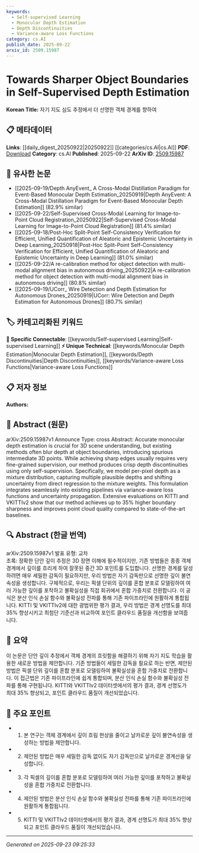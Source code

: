 ```yaml
---
keywords:
  - Self-supervised Learning
  - Monocular Depth Estimation
  - Depth Discontinuities
  - Variance-aware Loss Functions
category: cs.AI
publish_date: 2025-09-22
arxiv_id: 2509.15987
---
```


<!-- KEYWORD_LINKING_METADATA:
{
  "processed_timestamp": "2025-09-23T09:25:33.111034",
  "vocabulary_version": "1.0",
  "selected_keywords": [
    "Self-supervised Learning",
    "Monocular Depth Estimation",
    "Depth Discontinuities",
    "Variance-aware Loss Functions"
  ],
  "rejected_keywords": [],
  "similarity_scores": {
    "Self-supervised Learning": 0.85,
    "Monocular Depth Estimation": 0.78,
    "Depth Discontinuities": 0.72,
    "Variance-aware Loss Functions": 0.75
  },
  "extraction_method": "AI_prompt_based",
  "budget_applied": true,
  "candidates_json": {
    "candidates": [
      {
        "surface": "Self-supervised depth estimation",
        "canonical": "Self-supervised Learning",
        "aliases": [
          "self-supervised depth",
          "self-supervised estimation"
        ],
        "category": "specific_connectable",
        "rationale": "Self-supervised learning is a key approach in the paper, aligning with existing concepts in self-supervised methodologies.",
        "novelty_score": 0.45,
        "connectivity_score": 0.88,
        "specificity_score": 0.72,
        "link_intent_score": 0.85
      },
      {
        "surface": "Monocular depth estimation",
        "canonical": "Monocular Depth Estimation",
        "aliases": [
          "single-view depth estimation"
        ],
        "category": "unique_technical",
        "rationale": "Monocular depth estimation is a specific technical focus of the paper, offering unique insights into 3D scene understanding.",
        "novelty_score": 0.65,
        "connectivity_score": 0.7,
        "specificity_score": 0.8,
        "link_intent_score": 0.78
      },
      {
        "surface": "Depth discontinuities",
        "canonical": "Depth Discontinuities",
        "aliases": [
          "depth edges",
          "depth boundaries"
        ],
        "category": "unique_technical",
        "rationale": "The paper's focus on improving depth discontinuities is a novel contribution to the field of depth estimation.",
        "novelty_score": 0.68,
        "connectivity_score": 0.65,
        "specificity_score": 0.77,
        "link_intent_score": 0.72
      },
      {
        "surface": "Variance-aware loss functions",
        "canonical": "Variance-aware Loss Functions",
        "aliases": [
          "variance-based loss",
          "uncertainty-aware loss"
        ],
        "category": "unique_technical",
        "rationale": "The introduction of variance-aware loss functions is a unique methodological contribution that enhances depth estimation accuracy.",
        "novelty_score": 0.7,
        "connectivity_score": 0.6,
        "specificity_score": 0.82,
        "link_intent_score": 0.75
      }
    ],
    "ban_list_suggestions": [
      "3D scene understanding",
      "spurious intermediate 3D points"
    ]
  },
  "decisions": [
    {
      "candidate_surface": "Self-supervised depth estimation",
      "resolved_canonical": "Self-supervised Learning",
      "decision": "linked",
      "scores": {
        "novelty": 0.45,
        "connectivity": 0.88,
        "specificity": 0.72,
        "link_intent": 0.85
      }
    },
    {
      "candidate_surface": "Monocular depth estimation",
      "resolved_canonical": "Monocular Depth Estimation",
      "decision": "linked",
      "scores": {
        "novelty": 0.65,
        "connectivity": 0.7,
        "specificity": 0.8,
        "link_intent": 0.78
      }
    },
    {
      "candidate_surface": "Depth discontinuities",
      "resolved_canonical": "Depth Discontinuities",
      "decision": "linked",
      "scores": {
        "novelty": 0.68,
        "connectivity": 0.65,
        "specificity": 0.77,
        "link_intent": 0.72
      }
    },
    {
      "candidate_surface": "Variance-aware loss functions",
      "resolved_canonical": "Variance-aware Loss Functions",
      "decision": "linked",
      "scores": {
        "novelty": 0.7,
        "connectivity": 0.6,
        "specificity": 0.82,
        "link_intent": 0.75
      }
    }
  ]
}
-->

# Towards Sharper Object Boundaries in Self-Supervised Depth Estimation

**Korean Title:** 자기 지도 심도 추정에서 더 선명한 객체 경계를 향하여

## 📋 메타데이터

**Links**: [[daily_digest_20250922|20250922]] [[categories/cs.AI|cs.AI]]
**PDF**: [Download](https://arxiv.org/pdf/2509.15987.pdf)
**Category**: cs.AI
**Published**: 2025-09-22
**ArXiv ID**: [2509.15987](https://arxiv.org/abs/2509.15987)

## 🔗 유사한 논문
- [[2025-09-19/Depth AnyEvent_ A Cross-Modal Distillation Paradigm for Event-Based Monocular Depth Estimation_20250919|Depth AnyEvent: A Cross-Modal Distillation Paradigm for Event-Based Monocular Depth Estimation]] (82.9% similar)
- [[2025-09-22/Self-Supervised Cross-Modal Learning for Image-to-Point Cloud Registration_20250922|Self-Supervised Cross-Modal Learning for Image-to-Point Cloud Registration]] (81.4% similar)
- [[2025-09-18/Post-Hoc Split-Point Self-Consistency Verification for Efficient, Unified Quantification of Aleatoric and Epistemic Uncertainty in Deep Learning_20250918|Post-Hoc Split-Point Self-Consistency Verification for Efficient, Unified Quantification of Aleatoric and Epistemic Uncertainty in Deep Learning]] (81.0% similar)
- [[2025-09-22/A re-calibration method for object detection with multi-modal alignment bias in autonomous driving_20250922|A re-calibration method for object detection with multi-modal alignment bias in autonomous driving]] (80.8% similar)
- [[2025-09-19/UCorr_ Wire Detection and Depth Estimation for Autonomous Drones_20250919|UCorr: Wire Detection and Depth Estimation for Autonomous Drones]] (80.7% similar)

## 🏷️ 카테고리화된 키워드
**🔗 Specific Connectable**: [[keywords/Self-supervised Learning|Self-supervised Learning]]
**⚡ Unique Technical**: [[keywords/Monocular Depth Estimation|Monocular Depth Estimation]], [[keywords/Depth Discontinuities|Depth Discontinuities]], [[keywords/Variance-aware Loss Functions|Variance-aware Loss Functions]]

## 📋 저자 정보

**Authors:** 

## 📄 Abstract (원문)

arXiv:2509.15987v1 Announce Type: cross 
Abstract: Accurate monocular depth estimation is crucial for 3D scene understanding, but existing methods often blur depth at object boundaries, introducing spurious intermediate 3D points. While achieving sharp edges usually requires very fine-grained supervision, our method produces crisp depth discontinuities using only self-supervision. Specifically, we model per-pixel depth as a mixture distribution, capturing multiple plausible depths and shifting uncertainty from direct regression to the mixture weights. This formulation integrates seamlessly into existing pipelines via variance-aware loss functions and uncertainty propagation. Extensive evaluations on KITTI and VKITTIv2 show that our method achieves up to 35% higher boundary sharpness and improves point cloud quality compared to state-of-the-art baselines.

## 🔍 Abstract (한글 번역)

arXiv:2509.15987v1 발표 유형: 교차  
초록: 정확한 단안 깊이 추정은 3D 장면 이해에 필수적이지만, 기존 방법들은 종종 객체 경계에서 깊이를 흐리게 하여 잘못된 중간 3D 포인트를 도입합니다. 선명한 경계를 달성하려면 매우 세밀한 감독이 필요하지만, 우리 방법은 자기 감독만으로 선명한 깊이 불연속성을 생성합니다. 구체적으로, 우리는 픽셀 단위의 깊이를 혼합 분포로 모델링하여 여러 가능한 깊이를 포착하고 불확실성을 직접 회귀에서 혼합 가중치로 전환합니다. 이 공식은 분산 인식 손실 함수와 불확실성 전파를 통해 기존 파이프라인에 원활하게 통합됩니다. KITTI 및 VKITTIv2에 대한 광범위한 평가 결과, 우리 방법은 경계 선명도를 최대 35% 향상시키고 최첨단 기준선과 비교하여 포인트 클라우드 품질을 개선함을 보여줍니다.

## 📝 요약

이 논문은 단안 깊이 추정에서 객체 경계의 흐릿함을 해결하기 위해 자기 지도 학습을 활용한 새로운 방법을 제안합니다. 기존 방법들이 세밀한 감독을 필요로 하는 반면, 제안된 방법은 픽셀 단위 깊이를 혼합 분포로 모델링하여 불확실성을 혼합 가중치로 전환합니다. 이 접근법은 기존 파이프라인에 쉽게 통합되며, 분산 인식 손실 함수와 불확실성 전파를 통해 구현됩니다. KITTI와 VKITTIv2 데이터셋에서의 평가 결과, 경계 선명도가 최대 35% 향상되고, 포인트 클라우드 품질이 개선되었습니다.

## 🎯 주요 포인트

- 1. 본 연구는 객체 경계에서 깊이 흐림 현상을 줄이고 날카로운 깊이 불연속성을 생성하는 방법을 제안합니다.
- 2. 제안된 방법은 매우 세밀한 감독 없이도 자기 감독만으로 날카로운 경계선을 달성합니다.
- 3. 각 픽셀의 깊이를 혼합 분포로 모델링하여 여러 가능한 깊이를 포착하고 불확실성을 혼합 가중치로 전환합니다.
- 4. 제안된 방법은 분산 인식 손실 함수와 불확실성 전파를 통해 기존 파이프라인에 원활하게 통합됩니다.
- 5. KITTI 및 VKITTIv2 데이터셋에서의 평가 결과, 경계 선명도가 최대 35% 향상되고 포인트 클라우드 품질이 개선되었습니다.


---

*Generated on 2025-09-23 09:25:33*